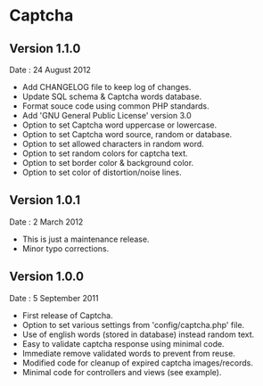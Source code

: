 # Captcha


## Version 1.1.0

Date : 24 August 2012

* Add CHANGELOG file to keep log of changes.
* Update SQL schema & Captcha words database.
* Format souce code using common PHP standards.
* Add 'GNU General Public License' version 3.0
* Option to set Captcha word uppercase or lowercase.
* Option to set Captcha word source, random or database.
* Option to set allowed characters in random word.
* Option to set random colors for captcha text.
* Option to set border color & background color.
* Option to set color of distortion/noise lines.


## Version 1.0.1

Date : 2 March 2012

* This is just a maintenance release.
* Minor typo corrections.


## Version 1.0.0

Date : 5 September 2011

* First release of Captcha.
* Option to set various settings from 'config/captcha.php' file.
* Use of english words (stored in database) instead random text.
* Easy to validate captcha response using minimal code.
* Immediate remove validated words to prevent from reuse.
* Modified code for cleanup of expired captcha images/records.
* Minimal code for controllers and views (see example).
